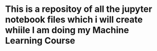 # This is a repositoy of all the jupyter notebook files which i will create whiile I am doing my Machine Learning Course
